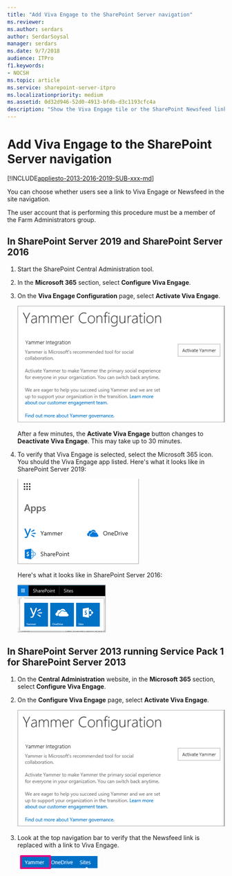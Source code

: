 ```yaml
---
title: "Add Viva Engage to the SharePoint Server navigation"
ms.reviewer: 
ms.author: serdars
author: SerdarSoysal
manager: serdars
ms.date: 9/7/2018
audience: ITPro
f1.keywords:
- NOCSH
ms.topic: article
ms.service: sharepoint-server-itpro
ms.localizationpriority: medium
ms.assetid: 0d32d946-52d0-4913-bfdb-d3c1193cfc4a
description: "Show the Viva Engage tile or the SharePoint Newsfeed link in SharePoint Server navigation."
---
```


# Add Viva Engage to the SharePoint Server navigation

[!INCLUDE[appliesto-2013-2016-2019-SUB-xxx-md](../includes/appliesto-2013-2016-2019-SUB-xxx-md.md)]

You can choose whether users see a link to Viva Engage or Newsfeed in the site navigation.

The user account that is performing this procedure must be a member of the Farm Administrators group.

## In SharePoint Server 2019 and SharePoint Server 2016

1. Start the SharePoint Central Administration tool.

2. In the **Microsoft 365** section, select **Configure Viva Engage**.

3. On the **Viva Engage Configuration** page, select **Activate Viva Engage**.

     ![Viva Engage Configuration page in Central Admin](../media/viva-engage-spserver-config.png) 
   
     After a few minutes, the **Activate Viva Engage** button changes to **Deactivate Viva Engage**. This may take up to 30 minutes.

4. To verify that Viva Engage is selected, select the Microsoft 365 icon. You should the Viva Engage app listed.
    Here's what it looks like in SharePoint Server 2019:

     ![SharePoint Server 2019 Microsoft 365 navigation showing the Viva Engage app](../media/viva-engage_spserver_apps2019.png)

    Here's what it looks like in SharePoint Server 2016: 

     ![SharePoint Server 2016 navigation showing the Viva Engage app](../media/viva-engage-tile-sharepoint.png)

## In SharePoint Server 2013 running Service Pack 1 for SharePoint Server 2013
 
1. On the **Central Administration** website, in the **Microsoft 365** section, select **Configure Viva Engage**.

2. On the **Configure Viva Engage** page, select **Activate Viva Engage**. 
     
     ![Viva Engage Configuration page in SharePoint Server 2013 Central Admin](../media/viva-engage-spserver-config.png)
  
3. Look at the top navigation bar to verify that the Newsfeed link is replaced with a link to Viva Engage. 

    ![SharePoint Server 2013 navigation bar with Viva Engage](../media/viva-engage-inonpremnavbar.gif)
    

